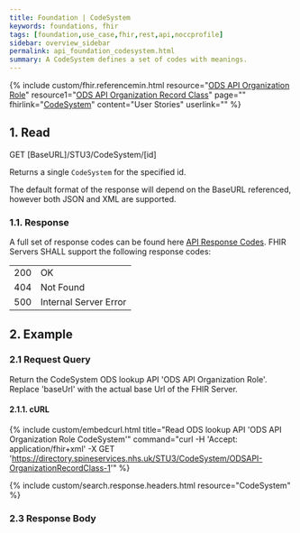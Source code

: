 ```yaml
---
title: Foundation | CodeSystem
keywords: foundations, fhir
tags: [foundation,use_case,fhir,rest,api,noccprofile]
sidebar: overview_sidebar
permalink: api_foundation_codesystem.html
summary: A CodeSystem defines a set of codes with meanings.
---
```


{% include custom/fhir.referencemin.html resource="[ODS API Organization Role](https://directory.spineservices.nhs.uk/STU3/CodeSystem/ODSAPI-OrganizationRole-1)" resource1="[ODS API Organization Record Class](https://fhir.nhs.uk/STU3/CodeSystem/ODSAPI-OrganizationRecordClass-1)" page="" fhirlink="[CodeSystem](http://www.hl7.org/fhir/stu3/codesystem.html)" content="User Stories" userlink="" %}

## 1. Read ##

<div markdown="span" class="alert alert-success" role="alert">
GET [BaseURL]/STU3/CodeSystem/[id]</div>

Returns a single <code class="highlighter-rouge">CodeSystem</code> for the specified id.

The default format of the response will depend on the BaseURL referenced, however both JSON and XML are supported.

<h3 id="readresponse">1.1. Response</h3>

<p>A full set of response codes can be found here <a href="resources_api_codes.html">API Response Codes</a>. FHIR Servers SHALL support the following response codes:</p>

<table>
  <tbody>
    <tr>
      <td>200</td>
      <td>OK</td>
    </tr>
    <tr>
      <td>404</td>
      <td>Not Found</td>
    </tr>
	<tr>
      <td>500</td>
      <td>Internal Server Error</td>
    </tr>
  </tbody>
</table>


## 2. Example ##

### 2.1 Request Query ###

Return the CodeSystem ODS lookup API 'ODS API Organization Role'. Replace 'baseUrl' with the actual base Url of the FHIR Server.

#### 2.1.1. cURL ####

{% include custom/embedcurl.html title="Read ODS lookup API 'ODS API Organization Role CodeSystem'" command="curl -H 'Accept: application/fhir+xml' -X GET  'https://directory.spineservices.nhs.uk/STU3/CodeSystem/ODSAPI-OrganizationRecordClass-1'" %}

{% include custom/search.response.headers.html resource="CodeSystem"  %}

### 2.3 Response Body ###

<script src="https://gist.github.com/IOPS-DEV/dd835e309db1b643f056e39d02c886ce.js"></script>
